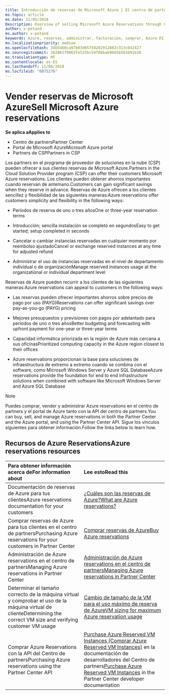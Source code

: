 ```yaml
---
title: Introducción de reservas de Microsoft Azure | El centro de partners
ms.topic: article
ms.date: 11/05/2018
Description: Overview of selling Microsoft Azure Reservations through CSP.
author: v-petand
ms.author: v-petand
keywords: Azure, reservas, administrar, facturación, comprar, Azure RI, instancias reservadas de Azure
ms.localizationpriority: medium
ms.openlocfilehash: 34b5460ca97b03d05758202912882c313c042427
ms.sourcegitcommit: 282861f9063fe525bc54f8bbab96656563491b26
ms.translationtype: MT
ms.contentlocale: es-ES
ms.lasthandoff: 11/06/2018
ms.locfileid: "6075276"
---
```

# <a name="sell-microsoft-azure-reservations"></a><span data-ttu-id="e176b-103">Vender reservas de Microsoft Azure</span><span class="sxs-lookup"><span data-stu-id="e176b-103">Sell Microsoft Azure reservations</span></span>

**<span data-ttu-id="e176b-104">Se aplica a</span><span class="sxs-lookup"><span data-stu-id="e176b-104">Applies to</span></span>**

-  <span data-ttu-id="e176b-105">Centro de partners</span><span class="sxs-lookup"><span data-stu-id="e176b-105">Partner Center</span></span>
-  <span data-ttu-id="e176b-106">Portal de Microsoft Azure</span><span class="sxs-lookup"><span data-stu-id="e176b-106">Microsoft Azure portal</span></span>
-  <span data-ttu-id="e176b-107">Partners de CSP</span><span class="sxs-lookup"><span data-stu-id="e176b-107">Partners in CSP</span></span>

<span data-ttu-id="e176b-108">Los partners en el programa de proveedor de soluciones en la nube (CSP) pueden ofrecer a sus clientes reservas de Microsoft Azure.</span><span class="sxs-lookup"><span data-stu-id="e176b-108">Partners in the Cloud Solution Provider program (CSP) can offer their customers Microsoft Azure reservations.</span></span> <span data-ttu-id="e176b-109">Los clientes pueden obtener ahorros importantes cuando reservan de antemano.</span><span class="sxs-lookup"><span data-stu-id="e176b-109">Customers can gain significant savings when they reserve in advance.</span></span> <span data-ttu-id="e176b-110">Reservas de Azure ofrecen a los clientes sencillez y flexibilidad de las siguientes maneras:</span><span class="sxs-lookup"><span data-stu-id="e176b-110">Azure reservations offer customers simplicity and flexibility in the following ways:</span></span>

-   <span data-ttu-id="e176b-111">Períodos de reserva de uno o tres años</span><span class="sxs-lookup"><span data-stu-id="e176b-111">One or three-year reservation terms</span></span>
 
-   <span data-ttu-id="e176b-112">Introducción; sencilla instalación se completó en segundos</span><span class="sxs-lookup"><span data-stu-id="e176b-112">Easy to get started; setup completed in seconds</span></span> 

-   <span data-ttu-id="e176b-113">Cancelar o cambiar instancias reservadas en cualquier momento por reembolso ajustado</span><span class="sxs-lookup"><span data-stu-id="e176b-113">Cancel or exchange reserved instances at any time for adjusted refund</span></span> 

-   <span data-ttu-id="e176b-114">Administrar el uso de instancias reservadas en el nivel de departamento individual o de organización</span><span class="sxs-lookup"><span data-stu-id="e176b-114">Manage reserved instances usage at the organizational or individual department level</span></span> 

<span data-ttu-id="e176b-115">Reservas de Azure pueden recurrir a los clientes de las siguientes maneras:</span><span class="sxs-lookup"><span data-stu-id="e176b-115">Azure reservations can appeal to customers in the following ways:</span></span>

-   <span data-ttu-id="e176b-116">Las reservas pueden ofrecer importantes ahorros sobre precios de pago por uso (PAYG)</span><span class="sxs-lookup"><span data-stu-id="e176b-116">Reservations can offer significant savings over pay-as-you-go (PAYG) pricing</span></span>

-   <span data-ttu-id="e176b-117">Mejores presupuestos y previsiones con pagos por adelantado para períodos de uno o tres años</span><span class="sxs-lookup"><span data-stu-id="e176b-117">Better budgeting and forecasting with upfront payment for one-year or three-year terms</span></span> 

-   <span data-ttu-id="e176b-118">Capacidad informática priorizada en la región de Azure más cercana a sus oficinas</span><span class="sxs-lookup"><span data-stu-id="e176b-118">Prioritized computing capacity in the Azure region closest to their offices</span></span>  

-   <span data-ttu-id="e176b-119">Azure reservations proporcionan la base para soluciones de infraestructura de extremo a extremo cuando se combina con el software, como Microsoft Windows Server y Azure SQL Database</span><span class="sxs-lookup"><span data-stu-id="e176b-119">Azure reservations provide the foundation for end to end infrastructure solutions when combined with software like Microsoft Windows Server and Azure SQL Database</span></span>   

>[!NOTE]
> <span data-ttu-id="e176b-120">Puedes comprar, vender y administrar Azure reservations en el centro de partners y el portal de Azure tanto con la API del centro de partners.</span><span class="sxs-lookup"><span data-stu-id="e176b-120">You can buy, sell, and manage Azure reservations in both the Partner Center and the Azure portal, and using the Partner Center API.</span></span> <span data-ttu-id="e176b-121">Sigue los vínculos siguientes para obtener información.</span><span class="sxs-lookup"><span data-stu-id="e176b-121">Follow the links below to learn how.</span></span>

## <a name="azure-reservations-resources"></a><span data-ttu-id="e176b-122">Recursos de Azure Reservations</span><span class="sxs-lookup"><span data-stu-id="e176b-122">Azure reservations resources</span></span>
|**<span data-ttu-id="e176b-123">Para obtener información acerca de</span><span class="sxs-lookup"><span data-stu-id="e176b-123">For information about</span></span>**   |**<span data-ttu-id="e176b-124">Lee esto</span><span class="sxs-lookup"><span data-stu-id="e176b-124">Read this</span></span>**    |
|:-----------------------------|:-----------------|
| <span data-ttu-id="e176b-125">Documentación de reservas de Azure para tus clientes</span><span class="sxs-lookup"><span data-stu-id="e176b-125">Azure reservations documentation for your customers</span></span> | [<span data-ttu-id="e176b-126">¿Cuáles son las reservas de Azure?</span><span class="sxs-lookup"><span data-stu-id="e176b-126">What are Azure reservations?</span></span>](https://docs.microsoft.com/azure/billing/billing-save-compute-costs-reservations)
|<span data-ttu-id="e176b-127">Comprar reservas de Azure para tus clientes en el centro de partners</span><span class="sxs-lookup"><span data-stu-id="e176b-127">Purchasing Azure reservations for your customers in Partner Center</span></span>   |[<span data-ttu-id="e176b-128">Comprar reservas de Azure</span><span class="sxs-lookup"><span data-stu-id="e176b-128">Buy Azure reservations</span></span>](azure-reservations-buying.md)
|<span data-ttu-id="e176b-129">Administración de Azure reservations en el centro de partners</span><span class="sxs-lookup"><span data-stu-id="e176b-129">Managing Azure reservations in Partner Center</span></span> | [<span data-ttu-id="e176b-130">Administración de Azure reservations en el centro de partners</span><span class="sxs-lookup"><span data-stu-id="e176b-130">Managing Azure reservations in Partner Center</span></span>](azure-reservations-manage.md)
|<span data-ttu-id="e176b-131">Determinar el tamaño correcto de la máquina virtual y comprobar el uso de la máquina virtual de cliente</span><span class="sxs-lookup"><span data-stu-id="e176b-131">Determining the correct VM size and verifying customer VM usage</span></span>   |[<span data-ttu-id="e176b-132">Cambio de tamaño de la VM para el uso máximo de reserva de Azure</span><span class="sxs-lookup"><span data-stu-id="e176b-132">VM sizing for maximum Azure reservation usage</span></span>](azure-usage.md)   |
|<span data-ttu-id="e176b-133">Comprar Azure Reservations con la API del Centro de partners</span><span class="sxs-lookup"><span data-stu-id="e176b-133">Purchasing Azure reservations using the Partner Center API</span></span> | <span data-ttu-id="e176b-134">[Purchase Azure Reserved VM Instances (Comprar Azure Reserved VM Instances)](https://docs.microsoft.com/partner-center/develop/purchase-azure-reservations) en la documentación de desarrolladores del Centro de partners</span><span class="sxs-lookup"><span data-stu-id="e176b-134">[Purchase Azure Reserved VM Instances](https://docs.microsoft.com/partner-center/develop/purchase-azure-reservations) in the Partner Center developer documentation</span></span>